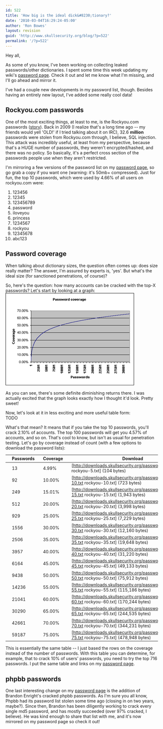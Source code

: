 ```yaml
---
id: 522
title: 'How big is the ideal dick&#8230;tionary?'
date: '2010-03-04T16:29:24-05:00'
author: 'Ron Bowes'
layout: revision
guid: 'http://www.skullsecurity.org/blog/?p=522'
permalink: '/?p=522'
---
```


Hey all,

As some of you know, I've been working on collecting leaked passwords/other dictionaries. I spent some time this week updating my wiki's [password page](http://www.skullsecurity.org/wiki/index.php/Passwords). Check it out and let me know what I'm missing, and I'll go ahead and mirror it.

I've had a couple new developments in my password list, though. Besides having an entirely new layout, I've added some really cool data!

## Rockyou.com passwords

One of the most exciting things, at least to me, is the Rockyou.com passwords ([story](http://techcrunch.com/2009/12/14/rockyou-hacked/)). Back in 2009 (I realize that's a long time ago -- my friends would yell 'OLD!' if I tried talking about it on IRC), 32.6 **million** passwords were stolen from Rockyou.com through, I believe, SQL injection. This attack was incredibly useful, at least from my perspective, because that's a HUGE number of passwords, they weren't encrypted/hashed, and there was no policy. So basically, it's a perfect cross section of the passwords people use when they aren't restricted.

I'm mirroring a few versions of the password list on my [password page](http://www.skullsecurity.org/wiki/index.php/Passwords), so go grab a copy if you want one (warning: it's 50mb+ compressed). Just for fun, the top 10 passwords, which were used by 4.66% of all users on rockyou.com were:

1. 123456
2. 12345
3. 123456789
4. password
5. iloveyou
6. princess
7. 1234567
8. rockyou
9. 12345678
10. abc123

## Password coverage

When talking about dictionary sizes, the question often comes up: does size really matter? The answer, I'm assured by experts is, 'yes'. But what's the ideal size (for sanctioned penetrations, of course)?

So, here's the question: how many accounts can be cracked with the top-X passwords? Let's start by looking at a graph:  
![](/blogdata/password-coverage.png)

As you can see, there's some definite diminishing returns there. I was actually excited that the graph looks exactly how I thought it'd look. Pretty sweet!

Now, let's look at it in less exciting and more useful table form:  
TODO

What's that mean? It means that if you take the top 10 passwords, you'll crack 2.10% of accounts. The top 100 passwords will get you 4.57% of accounts, and so on. That's cool to know, but isn't as usual for penetration testing. Let's go by coverage instead of count (with a few options to download the password lists):

|  | **Passwords** |  | **Coverage** |  | **Download** |  |
|---|---------------|---|--------------|---|--------------|---|
|  | 13 |  | 4.99% |  | \[http://downloads.skullsecurity.org/passwords/rockyou-.5txt rockyou-5.txt\] (104 bytes) |  |
|  | 92 |  | 10.00% |  | \[http://downloads.skullsecurity.org/passwords/rockyou-10.txt rockyou-10.txt\] (723 bytes) |  |
|  | 249 |  | 15.01% |  | \[http://downloads.skullsecurity.org/passwords/rockyou-15.txt rockyou-15.txt\] (1,943 bytes) |  |
|  | 512 |  | 20.00% |  | \[http://downloads.skullsecurity.org/passwords/rockyou-20.txt rockyou-20.txt\] (3,998 bytes) |  |
|  | 929 |  | 25.00% |  | \[http://downloads.skullsecurity.org/passwords/rockyou-25.txt rockyou-25.txt\] (7,229 bytes) |  |
|  | 1556 |  | 30.00% |  | \[http://downloads.skullsecurity.org/passwords/rockyou-30.txt rockyou-30.txt\] (12,160 bytes) |  |
|  | 2506 |  | 35.00% |  | \[http://downloads.skullsecurity.org/passwords/rockyou-35.txt rockyou-35.txt\] (19,648 bytes) |  |
|  | 3957 |  | 40.00% |  | \[http://downloads.skullsecurity.org/passwords/rockyou-40.txt rockyou-40.txt\] (31,220 bytes) |  |
|  | 6164 |  | 45.00% |  | \[http://downloads.skullsecurity.org/passwords/rockyou-45.txt rockyou-45.txt\] (49,133 bytes) |  |
|  | 9438 |  | 50.00% |  | \[http://downloads.skullsecurity.org/passwords/rockyou-50.txt rockyou-50.txt\] (75,912 bytes) |  |
|  | 14236 |  | 55.00% |  | \[http://downloads.skullsecurity.org/passwords/rockyou-55.txt rockyou-55.txt\] (115,186 bytes) |  |
|  | 21041 |  | 60.00% |  | \[http://downloads.skullsecurity.org/passwords/rockyou-60.txt rockyou-60.txt\] (170,244 bytes) |  |
|  | 30290 |  | 65.00% |  | \[http://downloads.skullsecurity.org/passwords/rockyou-65.txt rockyou-65.txt\] (244,535 bytes) |  |
|  | 42661 |  | 70.00% |  | \[http://downloads.skullsecurity.org/passwords/rockyou-70.txt rockyou-70.txt\] (344,231 bytes) |  |
|  | 59187 |  | 75.00% |  | \[http://downloads.skullsecurity.org/passwords/rockyou-75.txt rockyou-75.txt\] (478,948 bytes) |  |

This is essentially the same table -- I just based the rows on the coverage instead of the number of passwords. With this table you can determine, for example, that to crack 10% of users' passwords, you need to try the top 716 passwords. I put the same table and links on my [password page](http://www.skullsecurity.org/wiki/index.php/Passwords).

## phpbb passwords

One last interesting change on my [password page](http://www.skullsecurity.org/wiki/index.php/Passwords) is the addition of Brandon Enright's cracked phpbb passwords. As I'm sure you all know, Phpbb had its password list stolen some time ago (closing in on two years, maybe?). Since then, Brandon has been diligently working to crack every single md5 password, and has mostly succeeded (over 97% cracked, I believe). He was kind enough to share that list with me, and it's now mirrored on my password page so check it out!